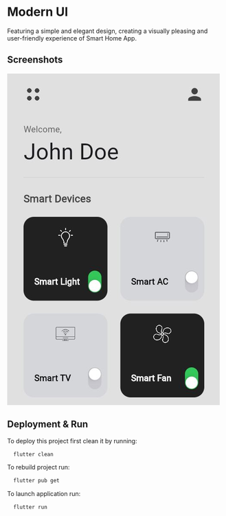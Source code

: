 # Modern UI

Featuring a simple and elegant design, creating a visually pleasing and user-friendly experience of Smart Home App.


## Screenshots

![App Screenshot](https://raw.githubusercontent.com/Hammad2295/smarthomeui/master/demo-ss.JPG)


## Deployment & Run

To deploy this project first clean it by running:

```bash
  flutter clean
```

To rebuild project run:

```bash
  flutter pub get
```

To launch application run:

```bash
  flutter run
```

